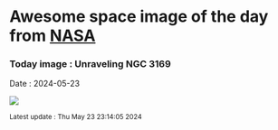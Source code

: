 
# Awesome space image of the day from [NASA](https://api.nasa.gov/)

### Today image : Unraveling NGC 3169
Date : 2024-05-23

![](https://apod.nasa.gov/apod/image/2405/N3169N3166Final1024.jpg)

<small>Latest update : Thu May 23 23:14:05 2024</small>
        